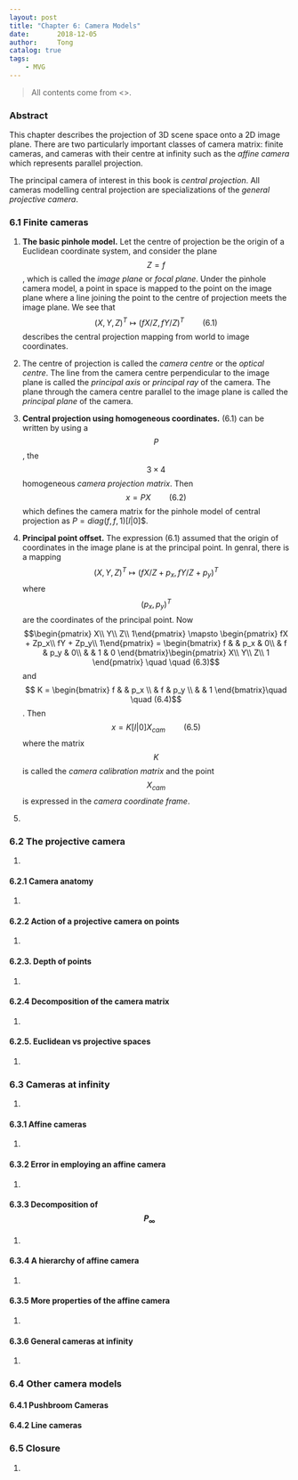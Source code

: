 ```yaml
---
layout: post
title: "Chapter 6: Camera Models"
date:       2018-12-05
author:     Tong
catalog: true
tags:
    - MVG
---
```


> All contents come from <<Multiple View Geometry in Computer Vision>>.

### Abstract

This chapter describes the projection of 3D scene space onto a 2D image plane. There are two particularly important classes of camera matrix: finite cameras, and cameras with their centre at infinity such as the _affine camera_ which represents parallel projection.

The principal camera of interest in this book is _central projection_. All cameras modelling central projection are specializations of the _general projective camera_.

### 6.1 Finite cameras

1. __The basic pinhole model.__ Let the centre of projection be the origin of a Euclidean coordinate system, and consider the plane $$Z = f$$, which is called the _image plane_ or _focal plane_. Under the pinhole camera model, a point in space is mapped to the point on the image plane where a line joining the point to the centre of projection meets the image plane. We see that $$ (X, Y, Z)^T \mapsto (fX/Z, fY/Z)^T \quad \quad (6.1)$$ describes the central projection mapping from world to image coordinates.

2. The centre of projection is called the _camera centre_ or the _optical centre_. The line from the camera centre perpendicular to the image plane is called the _principal axis_ or _principal ray_ of the camera. The plane through the camera centre parallel to the image plane is called the _principal plane_ of the camera.

3. __Central projection using homogeneous coordinates.__ (6.1) can be written by using a $$P$$, the $$3 \times 4$$ homogeneous _camera projection matrix_. Then $$x = PX \quad \quad (6.2)$$ which defines the camera matrix for the pinhole model of central projection as $P = diag(f,f,1)\left [ I | 0\right ]$$.

4. __Principal point offset.__ The expression (6.1) assumed that the origin of coordinates in the image plane is at the principal point. In genral, there is a mapping $$ (X, Y, Z)^T \mapsto (fX/Z + p_x, fY/Z + p_y)^T $$ where $$(p_x, p_y)^T$$ are the coordinates of the principal point. Now $$\begin{pmatrix} X\\ Y\\ Z\\ 1\end{pmatrix} \mapsto \begin{pmatrix} fX + Zp_x\\ fY + Zp_y\\ 1\end{pmatrix} = \begin{bmatrix}
f &  & p_x & 0\\
 & f & p_y & 0\\
 &  & 1 & 0
\end{bmatrix}\begin{pmatrix}
X\\
Y\\
Z\\
1
\end{pmatrix} \quad \quad (6.3)$$ and $$ K = \begin{bmatrix}
f &  & p_x \\
 & f & p_y \\
 &  & 1
\end{bmatrix}\quad \quad (6.4)$$. Then $$ x = K\left [ I | 0\right ] X_{cam}\quad \quad (6.5)$$ where the matrix $$K$$ is called the _camera calibration matrix_ and the point $$X_{cam}$$ is expressed in the _camera coordinate frame_.

5. 

### 6.2 The projective camera

1.

#### 6.2.1 Camera anatomy

1.

#### 6.2.2 Action of a projective camera on points

1.

#### 6.2.3. Depth of points

1.

#### 6.2.4 Decomposition of the camera matrix

1.

#### 6.2.5. Euclidean vs projective spaces

1.

### 6.3 Cameras at infinity

1.

#### 6.3.1 Affine cameras

1.

#### 6.3.2 Error in employing an affine camera

1.

#### 6.3.3 Decomposition of $$P_{\infty}$$

1.

#### 6.3.4 A hierarchy of affine camera

1.

#### 6.3.5 More properties of the affine camera

1.

#### 6.3.6 General cameras at infinity

1.

### 6.4 Other camera models

#### 6.4.1 Pushbroom Cameras

#### 6.4.2 Line cameras

### 6.5 Closure

1.
